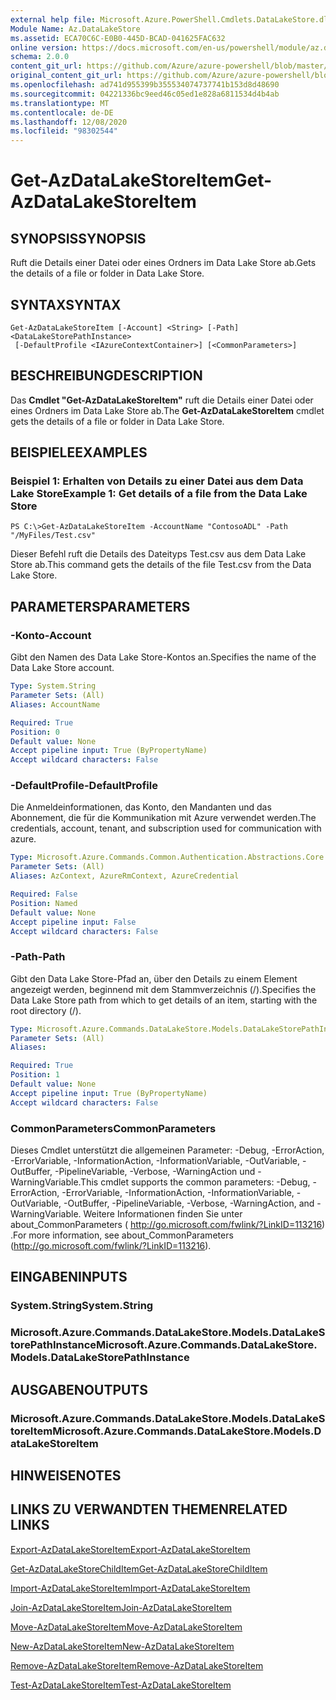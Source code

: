 ```yaml
---
external help file: Microsoft.Azure.PowerShell.Cmdlets.DataLakeStore.dll-Help.xml
Module Name: Az.DataLakeStore
ms.assetid: ECA70C6C-E0B0-445D-BCAD-041625FAC632
online version: https://docs.microsoft.com/en-us/powershell/module/az.datalakestore/get-azdatalakestoreitem
schema: 2.0.0
content_git_url: https://github.com/Azure/azure-powershell/blob/master/src/DataLakeStore/DataLakeStore/help/Get-AzDataLakeStoreItem.md
original_content_git_url: https://github.com/Azure/azure-powershell/blob/master/src/DataLakeStore/DataLakeStore/help/Get-AzDataLakeStoreItem.md
ms.openlocfilehash: ad741d955399b355534074737741b153d8d48690
ms.sourcegitcommit: 04221336bc9eed46c05ed1e828a6811534d4b4ab
ms.translationtype: MT
ms.contentlocale: de-DE
ms.lasthandoff: 12/08/2020
ms.locfileid: "98302544"
---
```

# <span data-ttu-id="92865-101">Get-AzDataLakeStoreItem</span><span class="sxs-lookup"><span data-stu-id="92865-101">Get-AzDataLakeStoreItem</span></span>

## <span data-ttu-id="92865-102">SYNOPSIS</span><span class="sxs-lookup"><span data-stu-id="92865-102">SYNOPSIS</span></span>
<span data-ttu-id="92865-103">Ruft die Details einer Datei oder eines Ordners im Data Lake Store ab.</span><span class="sxs-lookup"><span data-stu-id="92865-103">Gets the details of a file or folder in Data Lake Store.</span></span>

## <span data-ttu-id="92865-104">SYNTAX</span><span class="sxs-lookup"><span data-stu-id="92865-104">SYNTAX</span></span>

```
Get-AzDataLakeStoreItem [-Account] <String> [-Path] <DataLakeStorePathInstance>
 [-DefaultProfile <IAzureContextContainer>] [<CommonParameters>]
```

## <span data-ttu-id="92865-105">BESCHREIBUNG</span><span class="sxs-lookup"><span data-stu-id="92865-105">DESCRIPTION</span></span>
<span data-ttu-id="92865-106">Das **Cmdlet "Get-AzDataLakeStoreItem"** ruft die Details einer Datei oder eines Ordners im Data Lake Store ab.</span><span class="sxs-lookup"><span data-stu-id="92865-106">The **Get-AzDataLakeStoreItem** cmdlet gets the details of a file or folder in Data Lake Store.</span></span>

## <span data-ttu-id="92865-107">BEISPIELE</span><span class="sxs-lookup"><span data-stu-id="92865-107">EXAMPLES</span></span>

### <span data-ttu-id="92865-108">Beispiel 1: Erhalten von Details zu einer Datei aus dem Data Lake Store</span><span class="sxs-lookup"><span data-stu-id="92865-108">Example 1: Get details of a file from the Data Lake Store</span></span>
```
PS C:\>Get-AzDataLakeStoreItem -AccountName "ContosoADL" -Path "/MyFiles/Test.csv"
```

<span data-ttu-id="92865-109">Dieser Befehl ruft die Details des Dateityps Test.csv aus dem Data Lake Store ab.</span><span class="sxs-lookup"><span data-stu-id="92865-109">This command gets the details of the file Test.csv from the Data Lake Store.</span></span>

## <span data-ttu-id="92865-110">PARAMETERS</span><span class="sxs-lookup"><span data-stu-id="92865-110">PARAMETERS</span></span>

### <span data-ttu-id="92865-111">-Konto</span><span class="sxs-lookup"><span data-stu-id="92865-111">-Account</span></span>
<span data-ttu-id="92865-112">Gibt den Namen des Data Lake Store-Kontos an.</span><span class="sxs-lookup"><span data-stu-id="92865-112">Specifies the name of the Data Lake Store account.</span></span>

```yaml
Type: System.String
Parameter Sets: (All)
Aliases: AccountName

Required: True
Position: 0
Default value: None
Accept pipeline input: True (ByPropertyName)
Accept wildcard characters: False
```

### <span data-ttu-id="92865-113">-DefaultProfile</span><span class="sxs-lookup"><span data-stu-id="92865-113">-DefaultProfile</span></span>
<span data-ttu-id="92865-114">Die Anmeldeinformationen, das Konto, den Mandanten und das Abonnement, die für die Kommunikation mit Azure verwendet werden.</span><span class="sxs-lookup"><span data-stu-id="92865-114">The credentials, account, tenant, and subscription used for communication with azure.</span></span>

```yaml
Type: Microsoft.Azure.Commands.Common.Authentication.Abstractions.Core.IAzureContextContainer
Parameter Sets: (All)
Aliases: AzContext, AzureRmContext, AzureCredential

Required: False
Position: Named
Default value: None
Accept pipeline input: False
Accept wildcard characters: False
```

### <span data-ttu-id="92865-115">-Path</span><span class="sxs-lookup"><span data-stu-id="92865-115">-Path</span></span>
<span data-ttu-id="92865-116">Gibt den Data Lake Store-Pfad an, über den Details zu einem Element angezeigt werden, beginnend mit dem Stammverzeichnis (/).</span><span class="sxs-lookup"><span data-stu-id="92865-116">Specifies the Data Lake Store path from which to get details of an item, starting with the root directory (/).</span></span>

```yaml
Type: Microsoft.Azure.Commands.DataLakeStore.Models.DataLakeStorePathInstance
Parameter Sets: (All)
Aliases:

Required: True
Position: 1
Default value: None
Accept pipeline input: True (ByPropertyName)
Accept wildcard characters: False
```

### <span data-ttu-id="92865-117">CommonParameters</span><span class="sxs-lookup"><span data-stu-id="92865-117">CommonParameters</span></span>
<span data-ttu-id="92865-118">Dieses Cmdlet unterstützt die allgemeinen Parameter: -Debug, -ErrorAction, -ErrorVariable, -InformationAction, -InformationVariable, -OutVariable, -OutBuffer, -PipelineVariable, -Verbose, -WarningAction und -WarningVariable.</span><span class="sxs-lookup"><span data-stu-id="92865-118">This cmdlet supports the common parameters: -Debug, -ErrorAction, -ErrorVariable, -InformationAction, -InformationVariable, -OutVariable, -OutBuffer, -PipelineVariable, -Verbose, -WarningAction, and -WarningVariable.</span></span> <span data-ttu-id="92865-119">Weitere Informationen finden Sie unter about_CommonParameters ( http://go.microsoft.com/fwlink/?LinkID=113216) .</span><span class="sxs-lookup"><span data-stu-id="92865-119">For more information, see about_CommonParameters (http://go.microsoft.com/fwlink/?LinkID=113216).</span></span>

## <span data-ttu-id="92865-120">EINGABEN</span><span class="sxs-lookup"><span data-stu-id="92865-120">INPUTS</span></span>

### <span data-ttu-id="92865-121">System.String</span><span class="sxs-lookup"><span data-stu-id="92865-121">System.String</span></span>

### <span data-ttu-id="92865-122">Microsoft.Azure.Commands.DataLakeStore.Models.DataLakeStorePathInstance</span><span class="sxs-lookup"><span data-stu-id="92865-122">Microsoft.Azure.Commands.DataLakeStore.Models.DataLakeStorePathInstance</span></span>

## <span data-ttu-id="92865-123">AUSGABEN</span><span class="sxs-lookup"><span data-stu-id="92865-123">OUTPUTS</span></span>

### <span data-ttu-id="92865-124">Microsoft.Azure.Commands.DataLakeStore.Models.DataLakeStoreItem</span><span class="sxs-lookup"><span data-stu-id="92865-124">Microsoft.Azure.Commands.DataLakeStore.Models.DataLakeStoreItem</span></span>

## <span data-ttu-id="92865-125">HINWEISE</span><span class="sxs-lookup"><span data-stu-id="92865-125">NOTES</span></span>

## <span data-ttu-id="92865-126">LINKS ZU VERWANDTEN THEMEN</span><span class="sxs-lookup"><span data-stu-id="92865-126">RELATED LINKS</span></span>

[<span data-ttu-id="92865-127">Export-AzDataLakeStoreItem</span><span class="sxs-lookup"><span data-stu-id="92865-127">Export-AzDataLakeStoreItem</span></span>](./Export-AzDataLakeStoreItem.md)

[<span data-ttu-id="92865-128">Get-AzDataLakeStoreChildItem</span><span class="sxs-lookup"><span data-stu-id="92865-128">Get-AzDataLakeStoreChildItem</span></span>](./Get-AzDataLakeStoreChildItem.md)

[<span data-ttu-id="92865-129">Import-AzDataLakeStoreItem</span><span class="sxs-lookup"><span data-stu-id="92865-129">Import-AzDataLakeStoreItem</span></span>](./Import-AzDataLakeStoreItem.md)

[<span data-ttu-id="92865-130">Join-AzDataLakeStoreItem</span><span class="sxs-lookup"><span data-stu-id="92865-130">Join-AzDataLakeStoreItem</span></span>](./Join-AzDataLakeStoreItem.md)

[<span data-ttu-id="92865-131">Move-AzDataLakeStoreItem</span><span class="sxs-lookup"><span data-stu-id="92865-131">Move-AzDataLakeStoreItem</span></span>](./Move-AzDataLakeStoreItem.md)

[<span data-ttu-id="92865-132">New-AzDataLakeStoreItem</span><span class="sxs-lookup"><span data-stu-id="92865-132">New-AzDataLakeStoreItem</span></span>](./New-AzDataLakeStoreItem.md)

[<span data-ttu-id="92865-133">Remove-AzDataLakeStoreItem</span><span class="sxs-lookup"><span data-stu-id="92865-133">Remove-AzDataLakeStoreItem</span></span>](./Remove-AzDataLakeStoreItem.md)

[<span data-ttu-id="92865-134">Test-AzDataLakeStoreItem</span><span class="sxs-lookup"><span data-stu-id="92865-134">Test-AzDataLakeStoreItem</span></span>](./Test-AzDataLakeStoreItem.md)


